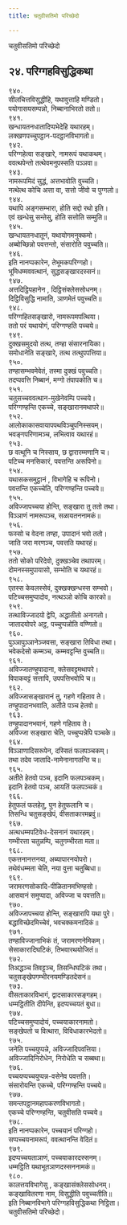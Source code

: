 ```yaml
---
title: चतुवीसतिमो परिच्छेदो

---
```

चतुवीसतिमो परिच्छेदो  


## २४. परिग्गहविसुद्धिकथा

९४०.  
सीलचित्तविसुद्धीहि, यथावुत्ताहि मण्डितो।  
पयोगासयसम्पन्नो, निब्बानाभिरतो ततो॥  
९४१.  
खन्धायतनधातादिप्पभेदेहि यथारहम्।  
लक्खणपच्चुपट्ठान-पदट्ठानविभागतो॥  
९४२.  
परिग्गहेत्वा सङ्खारे, नामरूपं यथाकथम्।  
ववत्थपेन्तो तत्थेवमनुपस्सति पञ्ञवा॥  
९४३.  
नामरूपमिदं सुद्धं, अत्तभावोति वुच्चति।  
नत्थेत्थ कोचि अत्ता वा, सत्तो जीवो च पुग्गलो॥  
९४४.  
यथापि अङ्गसम्भारा, होति सद्दो रथो इति।  
एवं खन्धेसु सन्तेसु, होति सत्तोति सम्मुति॥  
९४५.  
खन्धायतनधातूनं, यथायोगमनुक्कमो।  
अब्बोच्छिन्नो पवत्तन्तो, संसारोति पवुच्चति॥  
९४६.  
इति नानप्पकारेन, तेभूमकपरिग्गहो।  
भूमिधम्मववत्थानं, सुद्धसङ्खारदस्सनं॥  
९४७.  
अत्तदिट्ठिपहानेन , दिट्ठिसंक्लेससोधनम्।  
दिट्ठिविसुद्धि नामाति, ञाणमेतं पवुच्चति॥  
९४८.  
परिग्गहितसङ्खारो, नामरूपमपत्थिया।  
ततो परं यथायोगं, परिग्गण्हति पच्चये॥  
९४९.  
दुक्खसमुदयो तत्थ, तण्हा संसारनायिका।  
समोधानेति सङ्खारे, तत्थ तत्थुपपत्तिया॥  
९५०.  
तण्हासम्भवमेवेतं, तस्मा दुक्खं पवुच्चति।  
तदप्पवत्ति निब्बानं, मग्गो तंपापकोति च॥  
९५१.  
चतुसच्चववत्थान-मुखेनेवम्पि पच्चये।  
परिग्गण्हन्ति एकच्चे, सङ्खारानमथापरे॥  
९५२.  
आलोकाकासवायापपथविञ्चुपनिस्सयम्।  
भवङ्गपरिणामञ्च, लभित्वाव यथारहं॥  
९५३.  
छ वत्थूनि च निस्साय, छ द्वारारम्मणानि च।  
पटिच्च मनसिकारं, पवत्तन्ति अरूपिनो॥  
९५४.  
यथासकसमुट्ठानं , विभागेहि च रूपिनो।  
पवत्तन्ति एकच्चेति, परिग्गण्हन्ति पच्चये॥  
९५५.  
अविज्जापच्चया होन्ति, सङ्खारा तु ततो तथा।  
विञ्ञाणं नामरूपञ्च, सळायतननामकं॥  
९५६.  
फस्सो च वेदना तण्हा, उपादानं भवो ततो।  
जाति जरा मरणञ्च, पवत्तति यथारहं॥  
९५७.  
ततो सोको परिदेवो, दुक्खञ्चेव तथापरम्।  
दोमनस्समुपायासो, सम्भोति च यथारहं॥  
९५८.  
एतस्स केवलस्सेवं, दुक्खक्खन्धस्स सम्भवो।  
पटिच्चसमुप्पादोव, नत्थञ्ञो कोचि कारको॥  
९५९.  
तत्थाविज्जादयो द्वेपि, अद्धातीतो अनागतो।  
जातादयोपरे अट्ठ, पच्चुप्पन्नोति वण्णितो॥  
९६०.  
पुञ्ञापुञ्ञानेञ्जवसा, सङ्खारा तिविधा तथा।  
भवेकदेसो कम्मञ्च, कम्मवट्टन्ति वुच्चति॥  
९६१.  
अविज्जातण्हुपादाना, क्लेसवट्टमथापरे।  
विपाकवट्टं सत्तापि, उपपत्तिभवोपि च॥  
९६२.  
अविज्जासङ्खारानं तु, गहणे गहिताव ते।  
तण्हुपादानभवाति, अतीते पञ्च हेतवो॥  
९६३.  
तण्हुपादानभवानं, गहणे गहिताव ते।  
अविज्जा सङ्खारा चेति, पच्चुप्पन्नेपि पञ्चके॥  
९६४.  
विञ्ञाणादिसरूपेन, दस्सितं फलपञ्चकम्।  
तथा तदेव जातादि-नामेनानागतन्ति च॥  
९६५.  
अतीते हेतवो पञ्च, इदानि फलपञ्चकम्।  
इदानि हेतवो पञ्च, आयतिं फलपञ्चकं॥  
९६६.  
हेतुफलं फलहेतु, पुन हेतुफलानि च।  
तिसन्धि चतुसङ्खेपं, वीसताकारमब्रवुं॥  
९६७.  
अत्थधम्मपटिवेध-देसनानं यथारहम्।  
गम्भीरत्ता चतुन्नम्पि, चतुगम्भीरता मता॥  
९६८.  
एकत्तनानत्तनया, अब्यापारनयोपरो।  
तथेवंधम्मता चेति, नया वुत्ता चतुब्बिधा॥  
९६९.  
जरामरणसोकादि-पीळितानमभिण्हसो।  
आसवानं समुप्पादा, अविज्जा च पवत्तति॥  
९७०.  
अविज्जापच्चया होन्ति, सङ्खारापि यथा पुरे।  
बद्धाविच्छेदमिच्चेवं, भवचक्कमनादिकं॥  
९७१.  
तण्हाविज्जानाभिकं तं, जरामरणनेमिकम्।  
सेसाकारादिघटिकं, तिभवारथयोजितं॥  
९७२.  
तिअद्धञ्च तिवट्टञ्च, तिसन्धिघटिकं तथा।  
चतुसङ्खेपगम्भीरनयमण्डितदेसनं॥  
९७३.  
वीसताकारविभागं, द्वादसाकारसङ्गहम्।  
धम्मट्ठितीति दीपेन्ति, इदप्पच्चयतं बुधा॥  
९७४.  
पटिच्चसमुप्पादोयं, पच्चयाकारनामतो।  
सङ्खेपतो च वित्थारा, विविधाकारभेदतो॥  
९७५.  
जनेति पच्चयुप्पन्ने, अविज्जादिपवत्तिया।  
अविज्जादिनिरोधेन, निरोधेति च सब्बथा॥  
९७६.  
पच्चयप्पच्चयुप्पन्न-वसेनेव पवत्तति।  
संसारोयन्ति एकच्चे, परिग्गण्हन्ति पच्चये॥  
९७७.  
समन्तपट्ठानमहापकरणविभागतो।  
एकच्चे परिग्गण्हन्ति, चतुवीसति पच्चये॥  
९७८.  
इति नानप्पकारेन, पच्चयानं परिग्गहो।  
सप्पच्चयनामरूपं, ववत्थानन्ति वेदितं॥  
९७९.  
इदप्पच्चयताञाणं, पच्चयाकारदस्सनम्।  
धम्मट्ठिति यथाभूतञाणदस्सननामकं॥  
९८०.  
कालत्तयविभागेसु , कङ्खासंक्लेससोधनम्।  
कङ्खावितरणा नाम, विसुद्धीति पवुच्चतीति॥  
इति निब्बानविभागे परिग्गहविसुद्धिकथा निट्ठिता।  
चतुवीसतिमो परिच्छेदो।  